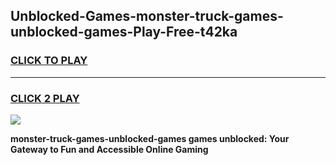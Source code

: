 
## Unblocked-Games-monster-truck-games-unblocked-games-Play-Free-t42ka
<h3>
<a href="https://premium76.site?title=monster-truck-games-unblocked-games&ref=18A">CLICK TO PLAY</a></h3>
<hr>

<h3>
<a href="https://premium76.site?title=monster-truck-games-unblocked-games&ref=18A">CLICK 2 PLAY</a>
  
</h3>

<a href="https://premium76.site?title=monster-truck-games-unblocked-games&ref=18A"><img src="https://clearcache.store/games.png"></a>


**monster-truck-games-unblocked-games games unblocked: Your Gateway to Fun and Accessible Online Gaming**
